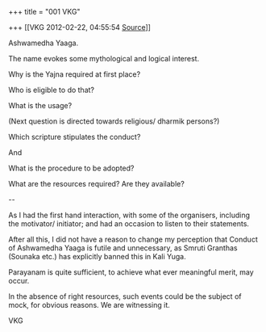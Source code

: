 +++
title = "001 VKG"

+++
[[VKG	2012-02-22, 04:55:54 [Source](https://groups.google.com/g/bvparishat/c/LrmnqgutBMk)]]



Ashwamedha Yaaga.

  

The name evokes some mythological and logical interest.

Why is the Yajna required at first place?

Who is eligible to do that?

What is the usage?

(Next question is directed towards religious/ dharmik persons?)

Which scripture stipulates the conduct?

And

What is the procedure to be adopted?

What are the resources required? Are they available?

--

As I had the first hand interaction, with some of the organisers, including the motivator/ initiator; and had an occasion to listen to their statements.

  

After all this, I did not have a reason to change my perception that Conduct of Ashwamedha Yaaga is futile and unnecessary, as Smruti Granthas (Sounaka etc.) has explicitly banned this in Kali Yuga.

Parayanam is quite sufficient, to achieve what ever meaningful merit, may occur.

  

In the absence of right resources, such events could be the subject of mock, for obvious reasons. We are witnessing it.

VKG

